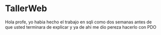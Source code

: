 # TallerWeb

Hola profe, yo habia hecho el trabajo en sqli como dos semanas antes de que usted terminara de explicar y ya de ahi me dio pereza hacerlo con PDO
